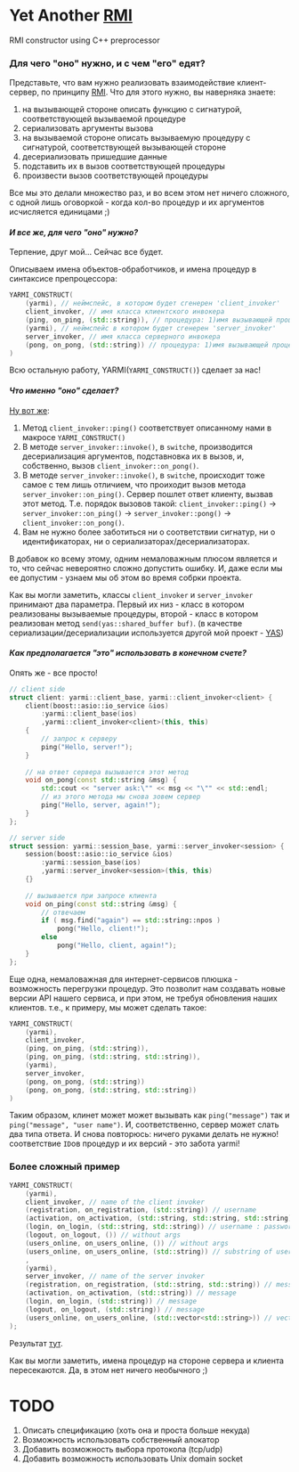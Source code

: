 Yet Another [RMI](http://en.wikipedia.org/wiki/Java_remote_method_invocation)
=========

RMI constructor using C++ preprocessor

### Для чего "оно" нужно, и с чем "его" едят?

Представьте, что вам нужно реализовать взаимодействие клиент-сервер, по принципу [RMI](http://en.wikipedia.org/wiki/Java_remote_method_invocation). Что для этого нужно, вы наверняка знаете:

1. на вызывающей стороне описать функцию с сигнатурой, соответствующей вызываемой процедуре
2. сериализовать аргументы вызова
3. на вызываемой стороне описать вызываемую процедуру с сигнатурой, соответствующей вызывающей стороне
4. десериализовать пришедшие данные
5. подставить их в вызов соответствующей процедуры
6. произвести вызов соответствующей процедуры

Все мы это делали множество раз, и во всем этом нет ничего сложного, с одной лишь оговоркой - когда кол-во процедур и их аргументов исчисляется единицами ;)

#### *И все же, для чего "оно" нужно?*
Терпение, друг мой... Сейчас все будет.

Описываем имена объектов-обработчиков, и имена процедур в синтаксисе препроцессора:
```cpp
YARMI_CONSTRUCT(
    (yarmi), // неймспейс, в котором будет сгенерен 'client_invoker'
    client_invoker, // имя класса клиентского инвокера
    (ping, on_ping, (std::string)), // процедура: 1)имя вызывающей процедуры, 2)имя вызываемой процедуры, 3)список аргументов процедуры
    (yarmi), // неймспейс в котором будет сгенерен 'server_invoker'
    server_invoker, // имя класса серверного инвокера
    (pong, on_pong, (std::string)) // процедура: 1)имя вызывающей процедуры, 2)имя вызываемой процедуры, 3)список аргументов процедуры
)
```
Всю остальную работу, YARMI(`YARMI_CONSTRUCT()`) сделает за нас!

#### *Что именно "оно" сделает?*
[Ну вот же](https://github.com/niXman/yarmi/blob/master/examples/echo/protocol-preprocessed.hpp):

1. Метод `client_invoker::ping()` соответствует описанному нами в макросе `YARMI_CONSTRUCT()`
2. В методе `server_invoker::invoke()`, в `switch`е, производится десериализация аргументов, подставновка их в вызов, и, собственно, вызов `client_invoker::on_pong()`.
3. В методе `server_invoker::invoke()`, в `switch`е, происходит тоже самое с тем лишь отличием, что проиходит вызов метода `server_invoker::on_ping()`. Сервер пошлет ответ клиенту, вызвав этот метод. Т.е. порядок вызовов такой: `client_invoker::ping()` -> `server_invoker::on_ping()` -> `server_invoker::pong()` -> `client_invoker::on_pong()`.
4. Вам не нужно более заботиться ни о соответствии сигнатур, ни о идентификаторах, ни о сериализаторах/десериализаторах.

В добавок ко всему этому, одним немаловажным плюсом является и то, что сейчас невероятно сложно допустить ошибку. И, даже если мы ее допустим - узнаем мы об этом во время собрки проекта.

Как вы могли заметить, классы `client_invoker` и `server_invoker` принимают два параметра. Первый их низ - класс в котором реализованы вызываемые процедуры, второй - класс в котором реализован метод `send(yas::shared_buffer buf)`. (в качестве сериализации/десериализации используется другой мой проект - [YAS](https://github.com/niXman/yas))

#### *Как предполагается "это" использовать в конечном счете?*
Опять же - все просто!

```cpp
// client side
struct client: yarmi::client_base, yarmi::client_invoker<client> {
    client(boost::asio::io_service &ios)
        :yarmi::client_base(ios)
        ,yarmi::client_invoker<client>(this, this)
    {
        // запрос к серверу
        ping("Hello, server!");
    }
    
    // на ответ сервера вызывается этот метод
    void on_pong(const std::string &msg) {
        std::cout << "server ask:\"" << msg << "\"" << std::endl;
        // из этого метода мы снова зовем сервер
        ping("Hello, server, again!");
    }
};

// server side
struct session: yarmi::session_base, yarmi::server_invoker<session> {
    session(boost::asio::io_service &ios)
        :yarmi::session_base(ios)
        ,yarmi::server_invoker<session>(this, this)
    {}
    
    // вызывается при запросе клиента
    void on_ping(const std::string &msg) {
        // отвечаем
        if ( msg.find("again") == std::string::npos )
            pong("Hello, client!");
        else
            pong("Hello, client, again!");
    }
};
```

Еще одна, немаловажная для интернет-сервисов плюшка - возможность перегрузки процедур. Это позволит нам создавать новые версии API нашего сервиса, и при этом, не требуя обновления наших клиентов.
т.е., к примеру, мы может сделать такое:
```cpp
YARMI_CONSTRUCT(
    (yarmi),
    client_invoker,
    (ping, on_ping, (std::string)),
    (ping, on_ping, (std::string, std::string)),
    (yarmi),
    server_invoker,
    (pong, on_pong, (std::string))
    (pong, on_pong, (std::string, std::string))
)
```
Таким образом, клинет может может вызывать как `ping("message")` так и `ping("message", "user name")`. И, соответственно, сервер может слать два типа ответа. И снова повторюсь: ничего руками делать не нужно! соответствие `ID`ов процедур и их версий - это забота yarmi!

### Более сложный пример
```cpp
YARMI_CONSTRUCT(
	(yarmi),
	client_invoker, // name of the client invoker
	(registration, on_registration, (std::string)) // username
	(activation, on_activation, (std::string, std::string, std::string)) // registration key : username : password
	(login, on_login, (std::string, std::string)) // username : password
	(logout, on_logout, ()) // without args
	(users_online, on_users_online, ()) // without args
	(users_online, on_users_online, (std::string)) // substring of username
	,
	(yarmi),
	server_invoker, // name of the server invoker
	(registration, on_registration, (std::string, std::string)) // message : registration key
	(activation, on_activation, (std::string)) // message
	(login, on_login, (std::string)) // message
	(logout, on_logout, (std::string)) // message
	(users_online, on_users_online, (std::vector<std::string>)) // vector of usernames
);
```
Результат [тут](https://github.com/niXman/yarmi/blob/master/examples/chat/protocol-preprocessed.hpp).

Как вы могли заметить, имена процедур на стороне сервера и клиента пересекаются. Да, в этом нет ничего необычного ;)


TODO
=========

1. Описать спецификацию (хоть она и проста больше некуда)
2. Возможность использовать собственный алокатор
3. Добавить возможность выбора протокола (tcp/udp)
4. Добавить возможность использовать Unix domain socket
